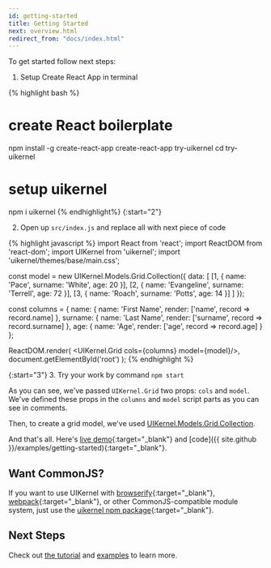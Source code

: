 ```yaml
---
id: getting-started
title: Getting Started
next: overview.html
redirect_from: "docs/index.html"
---
```


To get started follow next steps:

1. Setup Create React App in terminal

{% highlight bash %}
# create React boilerplate
npm install -g create-react-app
create-react-app try-uikernel
cd try-uikernel
# setup uikernel
npm i uikernel
{% endhighlight%}
{:start="2"}

2. Open up `src/index.js` and replace all with next piece of code

 {% highlight javascript %}
 import React from 'react';
 import ReactDOM from 'react-dom';
 import UIKernel from 'uikernel';
 import 'uikernel/themes/base/main.css';

 const model = new UIKernel.Models.Grid.Collection({
     data: [
         [1, {
             name: 'Pace',
             surname: 'White',
             age: 20
         }],
         [2, {
             name: 'Evangeline',
             surname: 'Terrell',
             age: 72
         }],
         [3, {
            name: 'Roach',
            surname: 'Potts',
            age: 14
         }]
     ]
 });

 const columns = {
     name: {
         name: 'First Name',
         render: ['name', record => record.name]
     },
     surname: {
         name: 'Last Name',
         render: ['surname', record => record.surname]
     },
     age: {
         name: 'Age',
         render: ['age', record => record.age]
     }
 };

 ReactDOM.render(
     <UIKernel.Grid cols={columns} model={model}/>,
     document.getElementById('root')
 );
 {% endhighlight %}

{:start="3"}
3. Try your work by command `npm start`


As you can see, we've passed `UIKernel.Grid` two props: `cols` and `model`. We've defined these props in the `columns` and `model` script parts as you can see in comments.

Then, to create a grid model, we've used [UIKernel.Models.Grid.Collection](/docs/grid-model-collection.html).

And that's all. Here's [live demo](/examples/getting-started/){:target="_blank"} and [code]({{ site.github }}/examples/getting-started){:target="_blank"}.

## Want CommonJS?

If you want to use UIKernel with
[browserify](http://browserify.org/){:target="_blank"},
[webpack](https://webpack.github.io/){:target="_blank"}, or other CommonJS-compatible module system, just use the
[uikernel npm package](https://www.npmjs.com/package/uikernel){:target="_blank"}.

## Next Steps

Check out [the tutorial](/docs/tutorial.html) and [examples](/examples/index.html) to learn more.
